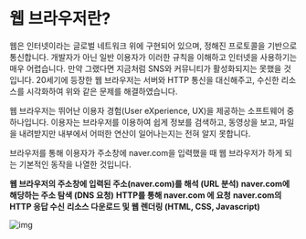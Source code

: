 # 웹 브라우저란?



웹은 인터넷이라는 글로벌 네트워크 위에 구현되어 있으며, 정해진 프로토콜을 기반으로 통신합니다. 개발자가 아닌 일반 이용자가 이러한 규칙을 이해하고 인터넷을 사용하기는 매우 어렵습니다. 만약 그랬다면 지금처럼 SNS와 커뮤니티가 활성화되지는 못했을 것입니다. 20세기에 등장한 웹 브라우저는 서버와 HTTP 통신을 대신해주고, 수신한 리소스를 시각화하여 위와 같은 문제를 해결하였습니다.

웹 브라우저는 뛰어난 이용자 경험(User eXperience, UX)을 제공하는 소프트웨어 중 하나입니다. 이용자는 브라우저를 이용하여 쉽게 정보를 검색하고, 동영상을 보고, 파일을 내려받지만 내부에서 어떠한 연산이 일어나는지는 전혀 알지 못합니다.

브라우저를 통해 이용자가 주소창에 naver.com을 입력했을 때 웹 브라우저가 하게 되는 기본적인 동작을 나열한 것입니다.


**웹 브라우저의 주소창에 입력된 주소(naver.com)를 해석 (URL 분석)**
**naver.com에 해당하는 주소 탐색 (DNS 요청)**
**HTTP를 통해 naver.com 에 요청**
**naver.com의 HTTP 응답 수신**
**리소스 다운로드 및 웹 렌더링 (HTML, CSS, Javascript)**



 



![img](https://blog.kakaocdn.net/dn/bSBQOI/btrAxmA4tpK/AZYCKhXPfgXd8Vn4D9sdK0/img.jpg)



 